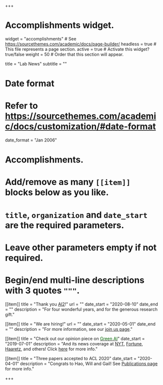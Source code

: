 +++
# Accomplishments widget.
widget = "accomplishments"  # See https://sourcethemes.com/academic/docs/page-builder/
headless = true  # This file represents a page section.
active = true  # Activate this widget? true/false
weight = 50  # Order that this section will appear.

title = "Lab News"
subtitle = ""

# Date format
#   Refer to https://sourcethemes.com/academic/docs/customization/#date-format
date_format = "Jan 2006"

# Accomplishments.
#   Add/remove as many `[[item]]` blocks below as you like.
#   `title`, `organization` and `date_start` are the required parameters.
#   Leave other parameters empty if not required.
#   Begin/end multi-line descriptions with 3 quotes `"""`.

[[item]]
  title = "Thank you <a href='https://allenai.org/' target='_blank'>AI2</a>!"
  url = ""
  date_start = "2020-08-10"
  date_end = ""
  description = "For four wonderful years, and for the generous research gift."

[[item]]
  title = "We are hiring!"
  url = ""
  date_start = "2020-05-01"
  date_end = ""
  description = "For more information, see our <a href='joinus/'>join us page</a>."

[[item]]
  title = "Check out our opinion piece on <a href='https://arxiv.org/abs/1907.10597' target='_blank'><span style='color:darkgreen'>Green AI</span></a>"
  date_start = "2019-07-01"
  description = "And its news coverage at <a href='https://www.nytimes.com/2019/09/26/technology/ai-computer-expense.html' target='_blank'>NYT</a>, <a href='https://fortune.com/2019/07/30/artificial-intelligence-content-moderation/' target='_blank'>Fortune</a>, <a href='https://www.haaretz.co.il/captain/software/.premium-1.819476' target='_blank'>Haaretz</a>, and others! Click <a href='publication/greenai/'>here</a> for more info."
  
[[item]]
  title = "Three papers accepted to ACL 2020"
  date_start = "2020-04-01"
  description = "Congrats to Hao, Will and Gail! See <a href='publication'>Publications page</a> for more info."

+++
